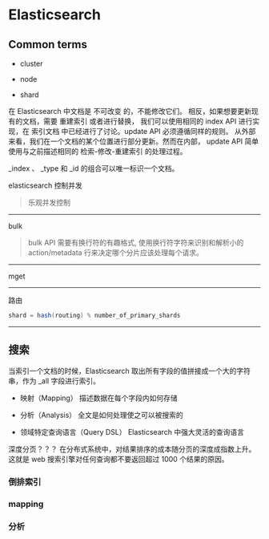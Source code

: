 # Elasticsearch

## Common terms

- cluster

- node

- shard

在 Elasticsearch 中文档是 不可改变 的，不能修改它们。 相反，如果想要更新现有的文档，需要 重建索引 或者进行替换， 我们可以使用相同的 index API 进行实现，在 索引文档 中已经进行了讨论。update API 必须遵循同样的规则。 从外部来看，我们在一个文档的某个位置进行部分更新。然而在内部， update API 简单使用与之前描述相同的 检索-修改-重建索引 的处理过程。

_index 、 _type 和 _id 的组合可以唯一标识一个文档。

elasticsearch 控制并发
> 乐观并发控制

---

bulk
> bulk API 需要有换行符的有趣格式, 使用换行符字符来识别和解析小的 action/metadata 行来决定哪个分片应该处理每个请求。
---

mget

---

路由

```groovy
shard = hash(routing) % number_of_primary_shards
```

---

## 搜索

当索引一个文档的时候，Elasticsearch 取出所有字段的值拼接成一个大的字符串，作为 _all 字段进行索引。

- 映射（Mapping）
  描述数据在每个字段内如何存储

- 分析（Analysis）
  全文是如何处理使之可以被搜索的

- 领域特定查询语言（Query DSL）
  Elasticsearch 中强大灵活的查询语言

深度分页？？？
在分布式系统中，对结果排序的成本随分页的深度成指数上升。这就是 web 搜索引擎对任何查询都不要返回超过 1000 个结果的原因。

### 倒排索引

### mapping

### 分析